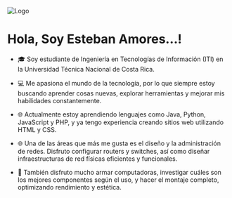 
![Logo](https://cdn.pixabay.com/photo/2023/07/08/07/24/ai-generated-8113881_1280.jpg)

# Hola, Soy Esteban Amores...!

* 🎓 Soy estudiante de Ingeniería en Tecnologías de Información (ITI) en la Universidad Técnica Nacional de Costa Rica.

* 💻 Me apasiona el mundo de la tecnología, por lo que siempre estoy buscando aprender cosas nuevas, explorar herramientas y mejorar mis habilidades constantemente.

* 🌐 Actualmente estoy aprendiendo lenguajes como Java, Python, JavaScript y PHP, y ya tengo experiencia creando sitios web utilizando HTML y CSS.

* 🌐 Una de las áreas que más me gusta es el diseño y la administración de redes. Disfruto configurar routers y switches, así como diseñar infraestructuras de red físicas eficientes y funcionales.

* 🧩 También disfruto mucho armar computadoras, investigar cuáles son los mejores componentes según el uso, y hacer el montaje completo, optimizando rendimiento y estética.



